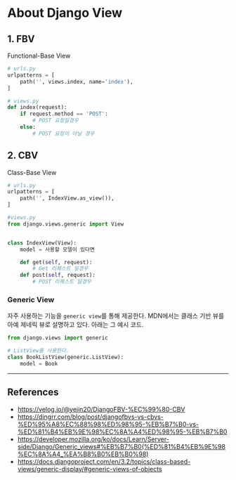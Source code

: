# About Django View

## 1. FBV

Functional-Base View

```python
# urls.py
urlpatterns = [
    path('', views.index, name='index'),
]

# views.py
def index(request):
    if request.method == 'POST':         
        # POST 요청일경우 
    else:         
        # POST 요청이 아닐 경우
```

## 2. CBV

Class-Base View

```python
# urls.py
urlpatterns = [
    path('', IndexView.as_view()),
]

#views.py
from django.views.generic import View


class IndexView(View):
    model = 사용할 모델이 있다면

    def get(self, request):
        # Get 리퀘스트 일경우
    def post(self, request):
        # POST 리퀘스트 일경우
```

### Generic View

자주 사용하는 기능을 `generic view`를 통해 제공한다. MDN에서는 클래스 기반 뷰를 아예 제네릭 뷰로 설명하고 있다. 아래는 그 예시 코드.

```python
from django.views import generic

# ListView를 사용한다.
class BookListView(generic.ListView):
    model = Book
```

---

## References

- https://velog.io/@yejin20/DjangoFBV-%EC%99%80-CBV
- https://dingrr.com/blog/post/djangofbvs-vs-cbvs-%ED%95%A8%EC%88%98%ED%98%95-%EB%B7%B0-vs-%ED%81%B4%EB%9E%98%EC%8A%A4%ED%98%95-%EB%B7%B0
- https://developer.mozilla.org/ko/docs/Learn/Server-side/Django/Generic_views#%EB%B7%B0(%ED%81%B4%EB%9E%98%EC%8A%A4_%EA%B8%B0%EB%B0%98)
- https://docs.djangoproject.com/en/3.2/topics/class-based-views/generic-display/#generic-views-of-objects